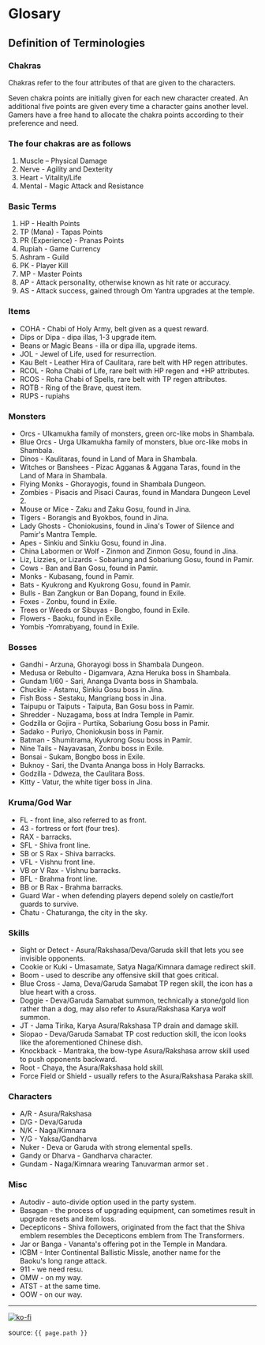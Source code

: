 # Glosary

## Definition of Terminologies

### Chakras

Chakras refer to the four attributes of that are given to the characters.

Seven chakra points are initially given for each new character created. An additional five
points are given every time a character gains another level. Gamers have a free hand to
allocate the chakra points according to their preference and need.

### The four chakras are as follows

1. Muscle – Physical Damage
2. Nerve - Agility and Dexterity
3. Heart - Vitality/Life
4. Mental - Magic Attack and Resistance

### Basic Terms

1. HP - Health Points
2. TP (Mana) - Tapas Points
3. PR (Experience) - Pranas Points
4. Rupiah - Game Currency
5. Ashram - Guild
6. PK - Player Kill
7. MP - Master Points
8. AP - Attack personality, otherwise known as hit rate or accuracy.
9. AS - Attack success, gained through Om Yantra upgrades at the temple.



### Items

- COHA - Chabi of Holy Army, belt given as a quest reward.
- Dips or Dipa - dipa illas, 1-3 upgrade item.
- Beans or Magic Beans - illa or dipa illa, upgrade items.
- JOL - Jewel of Life, used for resurrection.
- Kau Belt - Leather Hira of Caulitara, rare belt with HP regen attributes.
- RCOL - Roha Chabi of Life, rare belt with HP regen and +HP attributes.
- RCOS - Roha Chabi of Spells, rare belt with TP regen attributes.
- ROTB - Ring of the Brave, quest item.
- RUPS - rupiahs

### Monsters

- Orcs - Ulkamukha family of monsters, green orc-like mobs in Shambala.
- Blue Orcs - Urga Ulkamukha family of monsters, blue orc-like mobs in Shambala.
- Dinos - Kaulitaras, found in Land of Mara in Shambala.
- Witches or Banshees - Pizac Agganas &amp; Aggana Taras, found in the Land of Mara in Shambala.
- Flying Monks - Ghorayogis, found in Shambala Dungeon.
- Zombies - Pisacis and Pisaci Cauras, found in Mandara Dungeon Level 2.
- Mouse or Mice - Zaku and Zaku Gosu, found in Jina.
- Tigers - Borangis and Byokbos, found in Jina.
- Lady Ghosts - Choniokusins, found in Jina&#39;s Tower of Silence and Pamir's Mantra Temple.
- Apes - Sinkiu and Sinkiu Gosu, found in Jina.
- China Labormen or Wolf - Zinmon and Zinmon Gosu, found in Jina.
- Liz, Lizzies, or Lizards - Sobariung and Sobariung Gosu, found in Pamir.
- Cows - Ban and Ban Gosu, found in Pamir.
- Monks - Kubasang, found in Pamir.
- Bats - Kyukrong and Kyukrong Gosu, found in Pamir.
- Bulls - Ban Zangkun or Ban Dopang, found in Exile.
- Foxes - Zonbu, found in Exile.
- Trees or Weeds or Sibuyas - Bongbo, found in Exile.
- Flowers - Baoku, found in Exile.
- Yombis -Yomrabyang, found in Exile.

### Bosses

- Gandhi - Arzuna, Ghorayogi boss in Shambala Dungeon.
- Medusa or Rebulto - Digamvara, Azna Heruka boss in Shambala.
- Gundam 1/60 - Sari, Ananga Dvanta boss in Shambala.
- Chuckie - Astamu, Sinkiu Gosu boss in Jina.
- Fish Boss - Sestaku, Mangriang boss in Jina.
- Taipupu or Taiputs - Taiputa, Ban Gosu boss in Pamir.
- Shredder - Nuzagama, boss at Indra Temple in Pamir.
- Godzilla or Gojira - Purtika, Sobariung Gosu boss in Pamir.
- Sadako - Puriyo, Choniokusin boss in Pamir.
- Batman - Shumitrama, Kyukrong Gosu boss in Pamir.
- Nine Tails - Nayavasan, Zonbu boss in Exile.
- Bonsai - Sukam, Bongbo boss in Exile.
- Buknoy - Sari, the Dvanta Ananga boss in Holy Barracks.
- Godzilla - Ddweza, the Caulitara Boss.
- Kitty - Vatur, the white tiger boss in Jina.

### Kruma/God War

- FL - front line, also referred to as front.
- 43 - fortress or fort (four tres).
- RAX - barracks.
- SFL - Shiva front line.
- SB or S Rax - Shiva barracks.
- VFL - Vishnu front line.
- VB or V Rax - Vishnu barracks.
- BFL - Brahma front line.
- BB or B Rax - Brahma barracks.
- Guard War - when defending players depend solely on castle/fort guards to survive.
- Chatu - Chaturanga, the city in the sky.

### Skills

- Sight or Detect - Asura/Rakshasa/Deva/Garuda skill that lets you see invisible opponents.
- Cookie or Kuki - Umasamate, Satya Naga/Kimnara damage redirect skill.
- Boom - used to describe any offensive skill that goes critical.
- Blue Cross - Jama, Deva/Garuda Samabat TP regen skill, the icon has a blue heart with a cross.
- Doggie - Deva/Garuda Samabat summon, technically a stone/gold lion rather than a dog, may also refer to Asura/Rakshasa Karya wolf summon.
- JT - Jama Tirika, Karya Asura/Rakshasa TP drain and damage skill.
- Siopao - Deva/Garuda Samabat TP cost reduction skill, the icon looks like the aforementioned Chinese dish.
- Knockback - Mantraka, the bow-type Asura/Rakshasa arrow skill used to push opponents backward.
- Root - Chaya, the Asura/Rakshasa hold skill.
- Force Field or Shield - usually refers to the Asura/Rakshasa Paraka skill.

### Characters

- A/R - Asura/Rakshasa
- D/G - Deva/Garuda
- N/K - Naga/Kimnara
- Y/G - Yaksa/Gandharva
- Nuker - Deva or Garuda with strong elemental spells.
- Gandy or Dharva - Gandharva character.
- Gundam - Naga/Kimnara wearing Tanuvarman armor set .

### Misc

- Autodiv - auto-divide option used in the party system.
- Basagan - the process of upgrading equipment, can sometimes result in upgrade resets and item loss.
- Decepticons - Shiva followers, originated from the fact that the Shiva emblem resembles the Decepticons emblem from The Transformers.
- Jar or Banga - Vananta&#39;s offering pot in the Temple in Mandara.
- ICBM - Inter Continental Ballistic Missle, another name for the Baoku's long range attack.
- 911 - we need resu.
- OMW - on my way.
- ATST - at the same time.
- OOW - on our way.

---

[![ko-fi](https://www.ko-fi.com/img/githubbutton_sm.svg)](https://ko-fi.com/T6T41JKMI)

source: `{{ page.path }}`
